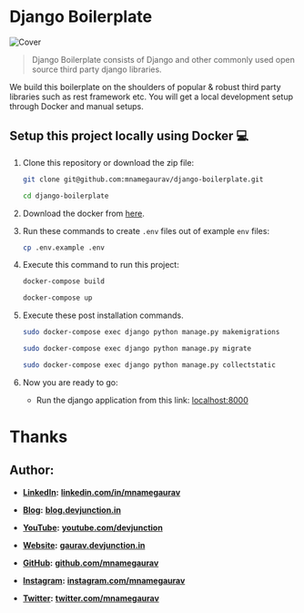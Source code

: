 # Django Boilerplate
![Cover](https://user-images.githubusercontent.com/34805677/211187662-414d5682-87c6-49c3-942e-333b02cb5a11.png)

> Django Boilerplate consists of Django and other commonly used open source third party django libraries.

We build this boilerplate on the shoulders of popular & robust third party libraries such as rest framework etc. You will get a local development setup through Docker and manual setups.

## Setup this project locally using Docker :computer:  

1. Clone this repository or download the zip file:

   ```bash
   git clone git@github.com:mnamegaurav/django-boilerplate.git
   ```

   ```bash
   cd django-boilerplate
   ```

2. Download the docker from [here](https://docs.docker.com/get-docker/).

3. Run these commands to create `.env` files out of example `env` files:

   ```bash
   cp .env.example .env
   ```


4. Execute this command to run this project:

   ```bash
   docker-compose build
   ```
   
   ```bash
   docker-compose up
   ```

6. Execute these post installation commands.

   ```bash
   sudo docker-compose exec django python manage.py makemigrations
   ```
   ```bash
   sudo docker-compose exec django python manage.py migrate
   ```

   ```bash
   sudo docker-compose exec django python manage.py collectstatic
   ```

7. Now you are ready to go:

   - Run the django application from this link: [localhost:8000](http://localhost:8000)

# Thanks

## **Author:**

- [**LinkedIn**](https://www.linkedin.com/in/mnamegaurav/)**:** [**linkedin.com/in/mnamegaurav**](http://linkedin.com/in/mnamegaurav)
- [**Blog**](https://blog.devjunction.in/)**:** [**blog.devjunction.in**](https://blog.devjunction.in/)

- [**YouTube**](https://www.youtube.com/devjunction)**:** [**youtube.com/devjunction**](http://youtube.com/devjunction)
- [**Website**](https://gaurav.devjunction.in/)**:** [**gaurav.devjunction.in**](http://gaurav.devjunction.in)
- [**GitHub**](https://github.com/mnamegaurav)**:** [**github.com/mnamegaurav**](http://github.com/mnamegaurav)
- [**Instagram**](https://www.instagram.com/mnamegaurav/)**:** [**instagram.com/mnamegaurav**](http://instagram.com/mnamegaurav)
- [**Twitter**](https://twitter.com/mnamegaurav)**:** [**twitter.com/mnamegaurav**](http://twitter.com/mnamegaurav)
